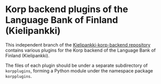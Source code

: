 
# Korp backend plugins of the Language Bank of Finland (Kielipankki)

This independent branch of the [Kielipankki-korp-backend
repository](https://github.com/CSCfi/Kielipankki-korp-backend/)
contains various plugins for the Korp backend of the Language Bank of
Finland (Kielipankki).

The files of each plugin should be under a separate subdirectory of `korpplugins`, forming a Python
module under the namespace package `korpplugins`.
